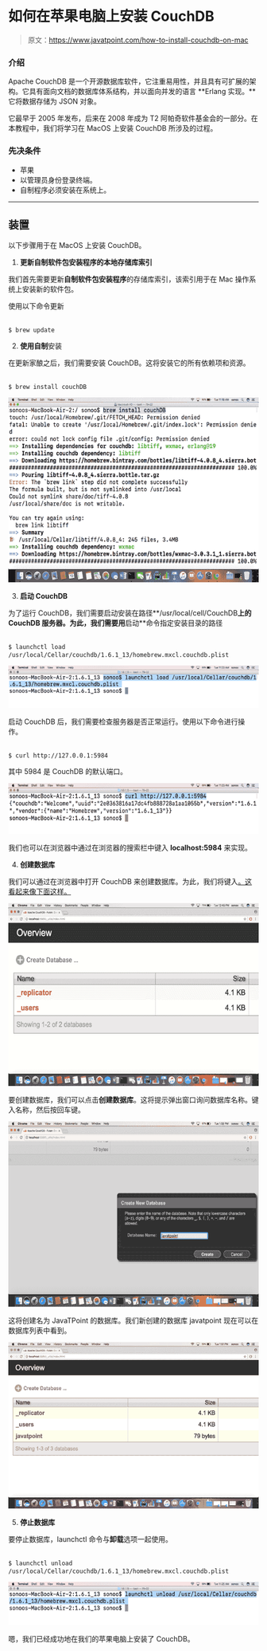 # 如何在苹果电脑上安装 CouchDB

> 原文：<https://www.javatpoint.com/how-to-install-couchdb-on-mac>

### 介绍

Apache CouchDB 是一个开源数据库软件，它注重易用性，并且具有可扩展的架构。它具有面向文档的数据库体系结构，并以面向并发的语言 **Erlang 实现。**它将数据存储为 JSON 对象。

它最早于 2005 年发布，后来在 2008 年成为 T2 阿帕奇软件基金会的一部分。在本教程中，我们将学习在 MacOS 上安装 CouchDB 所涉及的过程。

### 先决条件

*   苹果
*   以管理员身份登录终端。
*   自制程序必须安装在系统上。

* * *

## 装置

以下步骤用于在 MacOS 上安装 CouchDB。

1) **更新自制软件包安装程序的本地存储库索引**

我们首先需要更新**自制软件包安装程序**的存储库索引，该索引用于在 Mac 操作系统上安装新的软件包。

使用以下命令更新

```

$ brew update

```

2) **使用自制**安装

在更新家酿之后，我们需要安装 CouchDB。这将安装它的所有依赖项和资源。

```

$ brew install couchDB 

```

![Macos CouchDB 1](img/2431c54f71e08a2cc27d9c6b3ad1c9ec.png)

3) **启动 CouchDB**

为了运行 CouchDB，我们需要启动安装在路径**/usr/local/cell/CouchDB**上的 CouchDB 服务器。为此，我们需要用**启动**命令指定安装目录的路径

```

$ launchctl load /usr/local/Cellar/couchdb/1.6.1_13/homebrew.mxcl.couchdb.plist

```

![Macos CouchDB 2](img/4c35cd69184324b444b5dce5e65058c7.png)

启动 CouchDB 后，我们需要检查服务器是否正常运行。使用以下命令进行操作。

```

$ curl http://127.0.0.1:5984

```

其中 5984 是 CouchDB 的默认端口。

![Macos CouchDB 3](img/f012dfc2618ca5eafb75863f293f8a95.png)

我们也可以在浏览器中通过在浏览器的搜索栏中键入 **localhost:5984** 来实现。

4) **创建数据库**

我们可以通过在浏览器中打开 CouchDB 来创建数据库。为此，我们将键入[。这看起来像下面这样。](http://127.0.0.1:5984/_utils)

![Macos CouchDB 4](img/166500914292db925a5a202098f2da2d.png)

要创建数据库，我们可以点击**创建数据库**。这将提示弹出窗口询问数据库名称。键入名称，然后按回车键。

![Macos CouchDB 5](img/eb60b41824c46f282d04562e5d5414db.png)

这将创建名为 JavaTPoint 的数据库。我们新创建的数据库 javatpoint 现在可以在数据库列表中看到。

![Macos CouchDB 6](img/ec74331657de63604313b43171efdc4d.png)

5) **停止数据库**

要停止数据库，launchctl 命令与**卸载**选项一起使用。

```

$ launchctl unload /usr/local/Cellar/couchdb/1.6.1_13/homebrew.mxcl.couchdb.plist

```

![Macos CouchDB 7](img/b14ce1eb3e696e80f3bff0e6ee0b163d.png)

嗯，我们已经成功地在我们的苹果电脑上安装了 CouchDB。